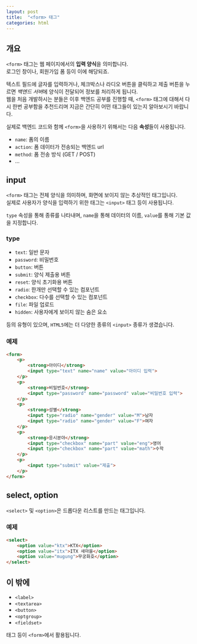 ```yaml
---
layout: post
title:	"<form> 태그"
categories: html
---
```


## 개요
`<form>` 태그는 웹 페이지에서의 **입력 양식**을 의미합니다.  
로그인 창이나, 회원가입 폼 등이 이에 해당되죠.

텍스트 필드에 글자를 입력하거나, 체크박스나 라디오 버튼을 클릭하고 제출 버튼을 누르면 *백엔드 서버*에 양식이 전달되어 정보를 처리하게 됩니다.  
웹을 처음 개발하시는 분들은 이후 백엔드 공부를 진행할 때, `<form>` 태그에 대해서 다시 한번 공부함을 추천드리며 지금은 간단히 어떤 태그들이 있는지 알아보시기 바랍니다.

실제로 백엔드 코드와 함께 `<form>`을 사용하기 위해서는 다음 **속성**들이 사용됩니다.

- `name`: 폼의 이름
- `action`: 폼 데이터가 전송되는 백엔드 url
- `method`: 폼 전송 방식 (GET / POST)
- ...


## input
`<form>` 태그는 전체 양식을 의미하며, 화면에 보이지 않는 추상적인 태그입니다.  
실제로 사용자가 양식을 입력하기 위한 태그는 `<input>` 태그 등이 사용됩니다.

`type` 속성을 통해 종류를 나타내며, `name`을 통해 데이터의 이름, `value`를 통해 기본 값을 지정합니다.

### type
- `text`: 일반 문자
- `password`: 비밀번호
- `button`: 버튼
- `submit`: 양식 제출용 버튼
- `reset`: 양식 초기화용 버튼
- `radio`: 한개만 선택할 수 있는 컴포넌트
- `checkbox`: 다수를 선택할 수 있는 컴포넌트
- `file`: 파일 업로드
- `hidden`: 사용자에게 보이지 않는 숨은 요소

등의 유형이 있으며, `HTML5`에는 더 다양한 종류의 `<input>` 종류가 생겼습니다.


### 예제
```html
<form>
	<p>
		<strong>아이디</strong>
		<input type="text" name="name" value="아이디 입력">
	</p>
	<p>
		<strong>비밀번호</strong>
		<input type="password" name="password" value="비밀번호 입력">
	</p>
	<p>
		<strong>성별</strong>
		<input type="radio" name="gender" value="M">남자
		<input type="radio" name="gender" value="F">여자
	</p>
	<p>
		<strong>응시분야</strong>
		<input type="checkbox" name="part" value="eng">영어
		<input type="checkbox" name="part" value="math">수학
	</p>
	<p>
		<input type="submit" value="제출">
	</p>
</form>
```

## select, option
`<select>` 및 `<option>`은 드롭다운 리스트를 만드는 태그입니다.

### 예제
```html
<select>
	<option value="ktx">KTX</option>
	<option value="itx">ITX 새마을</option>
	<option value="mugung">무궁화호</option>
</select>
```


## 이 밖에
- `<label>`
- `<textarea>`
- `<button>`
- `<optgroup>`
- `<fieldset>`

태그 등이 `<form>`에서 활용됩니다.


